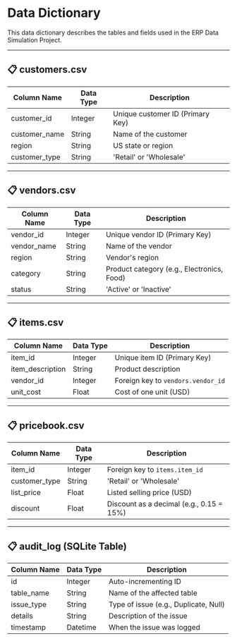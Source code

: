 # Data Dictionary

This data dictionary describes the tables and fields used in the ERP Data Simulation Project.

---

## 📋 customers.csv

| Column Name     | Data Type | Description                      |
|-----------------|-----------|----------------------------------|
| customer_id     | Integer   | Unique customer ID (Primary Key) |
| customer_name   | String    | Name of the customer             |
| region          | String    | US state or region               |
| customer_type   | String    | 'Retail' or 'Wholesale'          |

---

## 📋 vendors.csv

| Column Name     | Data Type | Description                      |
|-----------------|-----------|----------------------------------|
| vendor_id       | Integer   | Unique vendor ID (Primary Key)   |
| vendor_name     | String    | Name of the vendor               |
| region          | String    | Vendor's region                  |
| category        | String    | Product category (e.g., Electronics, Food) |
| status          | String    | 'Active' or 'Inactive'           |

---

## 📋 items.csv

| Column Name     | Data Type | Description                      |
|-----------------|-----------|----------------------------------|
| item_id         | Integer   | Unique item ID (Primary Key)     |
| item_description| String    | Product description              |
| vendor_id       | Integer   | Foreign key to `vendors.vendor_id` |
| unit_cost       | Float     | Cost of one unit (USD)           |

---

## 📋 pricebook.csv

| Column Name     | Data Type | Description                      |
|-----------------|-----------|----------------------------------|
| item_id         | Integer   | Foreign key to `items.item_id`   |
| customer_type   | String    | 'Retail' or 'Wholesale'          |
| list_price      | Float     | Listed selling price (USD)       |
| discount        | Float     | Discount as a decimal (e.g., 0.15 = 15%) |

---

## 📋 audit_log (SQLite Table)

| Column Name     | Data Type | Description                           |
|-----------------|-----------|---------------------------------------|
| id              | Integer   | Auto-incrementing ID                  |
| table_name      | String    | Name of the affected table            |
| issue_type      | String    | Type of issue (e.g., Duplicate, Null) |
| details         | String    | Description of the issue              |
| timestamp       | Datetime  | When the issue was logged             |
